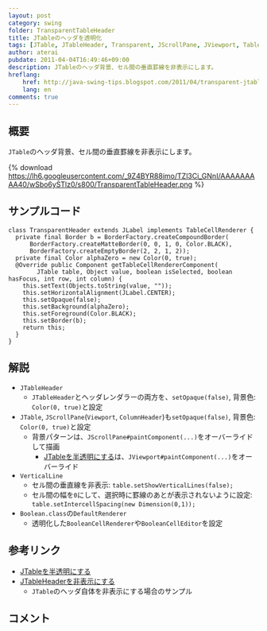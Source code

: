 ```yaml
---
layout: post
category: swing
folder: TransparentTableHeader
title: JTableのヘッダを透明化
tags: [JTable, JTableHeader, Transparent, JScrollPane, JViewport, TableCellRenderer, TableCellEditor]
author: aterai
pubdate: 2011-04-04T16:49:46+09:00
description: JTableのヘッダ背景、セル間の垂直罫線を非表示にします。
hreflang:
    href: http://java-swing-tips.blogspot.com/2011/04/transparent-jtableheader.html
    lang: en
comments: true
---
```

## 概要
`JTable`のヘッダ背景、セル間の垂直罫線を非表示にします。

{% download https://lh6.googleusercontent.com/_9Z4BYR88imo/TZl3Ci_GNnI/AAAAAAAAA40/wSbo6ySTlz0/s800/TransparentTableHeader.png %}

## サンプルコード
<pre class="prettyprint"><code>class TransparentHeader extends JLabel implements TableCellRenderer {
  private final Border b = BorderFactory.createCompoundBorder(
      BorderFactory.createMatteBorder(0, 0, 1, 0, Color.BLACK),
      BorderFactory.createEmptyBorder(2, 2, 1, 2));
  private final Color alphaZero = new Color(0, true);
  @Override public Component getTableCellRendererComponent(
        JTable table, Object value, boolean isSelected, boolean hasFocus, int row, int column) {
    this.setText(Objects.toString(value, ""));
    this.setHorizontalAlignment(JLabel.CENTER);
    this.setOpaque(false);
    this.setBackground(alphaZero);
    this.setForeground(Color.BLACK);
    this.setBorder(b);
    return this;
  }
}
</code></pre>

## 解説
- `JTableHeader`
    - `JTableHeader`とヘッダレンダラーの両方を、`setOpaque(false)`, 背景色: `Color(0, true)`と設定
- `JTable`, `JScrollPane`(`Viewport`, `ColumnHeader`)も`setOpaque(false)`, 背景色: `Color(0, true)`と設定
    - 背景パターンは、`JScrollPane#paintComponent(...)`をオーバーライドして描画
        - [JTableを半透明にする](http://ateraimemo.com/Swing/TransparentTable.html)は、`JViewport#paintComponent(...)`をオーバーライド
- `VerticalLine`
    - セル間の垂直線を非表示: `table.setShowVerticalLines(false);`
    - セル間の幅を`0`にして、選択時に罫線のあとが表示されないように設定: `table.setIntercellSpacing(new Dimension(0,1));`
- `Boolean.class`の`DefaultRenderer`
    - 透明化した`BooleanCellRenderer`や`BooleanCellEditor`を設定

<!-- dummy comment line for breaking list -->

## 参考リンク
- [JTableを半透明にする](http://ateraimemo.com/Swing/TransparentTable.html)
- [JTableHeaderを非表示にする](http://ateraimemo.com/Swing/RemoveTableHeader.html)
    - `JTable`のヘッダ自体を非表示にする場合のサンプル

<!-- dummy comment line for breaking list -->

## コメント

